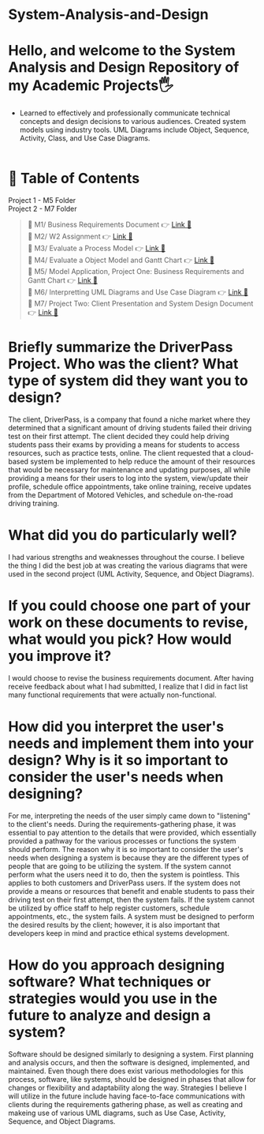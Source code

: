 # System-Analysis-and-Design

# Hello, and welcome to the System Analysis and Design Repository of my Academic Projects🖐️

- Learned to effectively and professionally communicate technical concepts and design decisions to various audiences. Created system models using industry tools. UML Diagrams include Object, Sequence, Activity, Class, and Use Case Diagrams. <br><br>

# 📖 Table of Contents

Project 1 - M5 Folder <br>
Project 2 - M7 Folder

> 📌 M1/ Business Requirements Document 👉 [Link 🔗](https://www.github.com/JustinStarrSNHU/System-Analysis-and-Design/tree/main/M1)<br>
📌 M2/ W2 Assignment 👉 [Link 🔗](https://www.github.com/JustinStarrSNHU/System-Analysis-and-Design/tree/main/M2)<br>
📌 M3/ Evaluate a Process Model 👉 [Link 🔗](https://www.github.com/JustinStarrSNHU/System-Analysis-and-Design/tree/main/M3)<br>
📌 M4/ Evaluate a Object Model and Gantt Chart 👉 [Link 🔗](https://www.github.com/JustinStarrSNHU/System-Analysis-and-Design/tree/main/M4)<br>
📌 M5/ Model Application, Project One: Business Requirements and Gantt Chart 👉 [Link 🔗](https://www.github.com/JustinStarrSNHU/System-Analysis-and-Design/tree/main/M5)<br>
📌 M6/ Interpretting UML Diagrams and Use Case Diagram 👉 [Link 🔗](https://www.github.com/JustinStarrSNHU/System-Analysis-and-Design/tree/main/M6)<br>
📌 M7/ Project Two: Client Presentation and System Design Document 👉 [Link 🔗](https://www.github.com/JustinStarrSNHU/System-Analysis-and-Design/tree/main/M7)<br>

# Briefly summarize the DriverPass Project. Who was the client? What type of system did they want you to design?

The client, DriverPass, is a company that found a niche market where they determined that a significant amount of driving students failed their driving test on their first attempt. The client decided they could help driving students pass their exams by providing a means for students to access resources, such as practice tests, online. The client requested that a cloud-based system be implemented to help reduce the amount of their resources that would be necessary for maintenance and updating purposes, all while providing a means for their users to log into the system, view/update their profile, schedule office appointments, take online training, receive updates from the Department of Motored Vehicles, and schedule on-the-road driving training. 

# What did you do particularly well?

I had various strengths and weaknesses throughout the course. I believe the thing I did the best job at was creating the various diagrams that were used in the second project (UML Activity, Sequence, and Object Diagrams).

# If you could choose one part of your work on these documents to revise, what would you pick? How would you improve it?

I would choose to revise the business requirements document. After having receive feedback about what I had submitted, I realize that I did in fact list many functional requirements that were actually non-functional. 

# How did you interpret the user's needs and implement them into your design? Why is it so important to consider the user's needs when designing?

For me, interpreting the needs of the user simply came down to "listening" to the client's needs. During the requirements-gathering phase, it was essential to pay attention to the details that were provided, which essentially provided a pathway for the various processes or functions the system should perform. The reason why it is so important to consider the user's needs when designing a system is because they are the different types of people that are going to be utilizing the system. If the system cannot perform what the users need it to do, then the system is pointless. This applies to both customers and DriverPass users. If the system does not provide a means or resources that benefit and enable students to pass their driving test on their first attempt, then the system fails. If the system cannot be utilized by office staff to help register customers, schedule appointments, etc., the system fails. A system must be designed to perform the desired results by the client; however, it is also important that developers keep in mind and practice ethical systems development.

# How do you approach designing software? What techniques or strategies would you use in the future to analyze and design a system?

Software should be designed similarly to designing a system. First planning and analysis occurs, and then the software is designed, implemented, and maintained. Even though there does exist various methodologies for this process, software, like systems, should be designed in phases that allow for changes or flexibility and adaptability along the way. Strategies I believe I will utilize in the future include having face-to-face communications with clients during the requirements gathering phase, as well as creating and makeing use of various UML diagrams, such as Use Case, Activity, Sequence, and Object Diagrams. 
